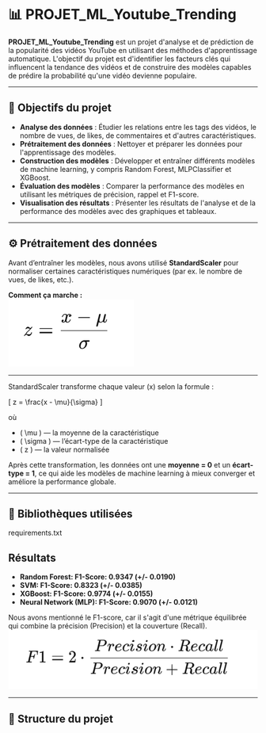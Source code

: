 # 📊 PROJET_ML_Youtube_Trending

**PROJET_ML_Youtube_Trending** est un projet d'analyse et de prédiction de la popularité des vidéos YouTube en utilisant des méthodes d'apprentissage automatique. L'objectif du projet est d'identifier les facteurs clés qui influencent la tendance des vidéos et de construire des modèles capables de prédire la probabilité qu'une vidéo devienne populaire.

---

## 🧠 Objectifs du projet

- **Analyse des données** : Étudier les relations entre les tags des vidéos, le nombre de vues, de likes, de commentaires et d'autres caractéristiques.  
- **Prétraitement des données** : Nettoyer et préparer les données pour l'apprentissage des modèles.  
- **Construction des modèles** : Développer et entraîner différents modèles de machine learning, y compris Random Forest, MLPClassifier et XGBoost.  
- **Évaluation des modèles** : Comparer la performance des modèles en utilisant les métriques de précision, rappel et F1-score.  
- **Visualisation des résultats** : Présenter les résultats de l'analyse et de la performance des modèles avec des graphiques et tableaux.  

---

## ⚙️ Prétraitement des données  

Avant d’entraîner les modèles, nous avons utilisé **StandardScaler** pour normaliser certaines caractéristiques numériques (par ex. le nombre de vues, de likes, etc.).  

**Comment ça marche :**  
![Formule Scaler](image/formule_scaler.png)

---

StandardScaler transforme chaque valeur \(x\) selon la formule :  

\[
z = \frac{x - \mu}{\sigma}
\]

où  
- \( \mu \) — la moyenne de la caractéristique  
- \( \sigma \) — l’écart-type de la caractéristique  
- \( z \) — la valeur normalisée  

Après cette transformation, les données ont une **moyenne = 0** et un **écart-type = 1**, ce qui aide les modèles de machine learning à mieux converger et améliore la performance globale.  

---

## 📌 Bibliothèques utilisées

requirements.txt  

## Résultats

- **Random Forest: F1-Score: 0.9347 (+/- 0.0190)**  
- **SVM: F1-Score: 0.8323 (+/- 0.0385)**  
- **XGBoost: F1-Score: 0.9774 (+/- 0.0155)**  
- **Neural Network (MLP): F1-Score: 0.9070 (+/- 0.0121)**  

Nous avons mentionné le F1-score, car il s'agit d'une métrique équilibrée qui combine la précision (Precision) et la couverture (Recall).  
![Formule Score](image/formule.png)

---

## 📂 Structure du projet
